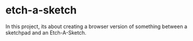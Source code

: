 # etch-a-sketch

In this project, its about creating a browser version of something between a sketchpad and an Etch-A-Sketch.